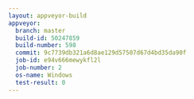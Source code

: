 ```yaml
---
layout: appveyor-build
appveyor:
  branch: master
  build-id: 50247859
  build-number: 598
  commit: 9c7739db321a6d8ae129d57507d67d4bd35da90f
  job-id: e94v666mewykfl2l
  job-number: 2
  os-name: Windows
  test-result: 0
---
```

